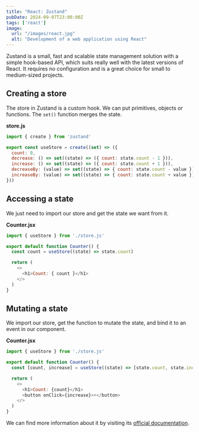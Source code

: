 ```yaml
---
title: "React: Zustand"
pubDate: 2024-09-07T23:00:00Z
tags: ['react']
image:
  url: "/images/react.jpg"
  alt: "Development of a web application using React"
---
```

Zustand is a small, fast and scalable state management solution with a simple hook-based API, which suits really well with the latest versions of React. It requires no configuration and is a great choice for small to medium-sized projects. 

## Creating a store
The store in Zustand is a custom hook. We can put primitives, objects or functions. The `set()` function merges the state.

**store.js**
```javascript
import { create } from 'zustand'

export const useStore = create((set) => ({
  count: 0,
  decrease: () => set((state) => ({ count: state.count - 1 })),
  increase: () => set((state) => ({ count: state.count + 1 })),
  decreaseBy: (value) => set((state) => { count: state.count - value }),
  increaseBy: (value) => set((state) => { count: state.count + value })
}))
```

## Accessing a state
We just need to import our store and get the state we want from it.

**Counter.jsx**
```javascript
import { useStore } from './store.js'

export default function Counter() {
  const count = useStore((state) => state.count)

  return (
    <>
      <h1>Count: { count }</h1>
    </>
  )
}
```

## Mutating a state
We import our store, get the function to mutate the state, and bind it to an event in our component.

**Counter.jsx**
```javascript
import { useStore } from './store.js'

export default function Counter() {
  const [count, increase] = useStore((state) => [state.count, state.increase])

  return (
    <>
      <h1>Count: {count}</h1>
      <button onClick={increase}>+</button>
    </>
  )
}
```

We can find more information about it by visiting its <a href="https://zustand.docs.pmnd.rs/getting-started/introduction" target="_blank">official documentation</a>.